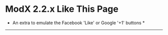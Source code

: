# ModX 2.2.x Like This Page #
* An extra to emulate the Facebook 'Like' or Google '+1' buttons *
-----------------------------
